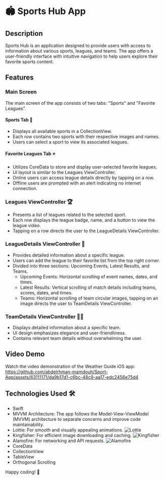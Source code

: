 # 🏟️ Sports Hub App

## Description
Sports Hub is an application designed to provide users with access to information about various sports, leagues, and teams. The app offers a user-friendly interface with intuitive navigation to help users explore their favorite sports content.

## Features

### Main Screen
The main screen of the app consists of two tabs: "Sports" and "Favorite Leagues".

#### Sports Tab 🏀
- Displays all available sports in a CollectionView.
- Each row contains two sports with their respective images and names.
- Users can select a sport to view its associated leagues.

#### Favorite Leagues Tab ⭐
- Utilizes CoreData to store and display user-selected favorite leagues.
- UI layout is similar to the Leagues ViewController.
- Online users can access league details directly by tapping on a row.
- Offline users are prompted with an alert indicating no internet connection.

### Leagues ViewController 🏆
- Presents a list of leagues related to the selected sport.
- Each row displays the league badge, name, and a button to view the league video.
- Tapping on a row directs the user to the LeagueDetails ViewController.

### LeagueDetails ViewController 📅
- Provides detailed information about a specific league.
- Users can add the league to their favorite list from the top right corner.
- Divided into three sections: Upcoming Events, Latest Results, and Teams.
  - Upcoming Events: Horizontal scrolling of event names, dates, and times.
  - Latest Results: Vertical scrolling of match details including teams, scores, dates, and times.
  - Teams: Horizontal scrolling of team circular images, tapping on an image directs the user to TeamDetails ViewController.

### TeamDetails ViewController 🏃‍♂️
- Displays detailed information about a specific team.
- UI design emphasizes elegance and user-friendliness.
- Contains relevant team details without overwhelming the user.

## Video Demo

Watch the video demonstration of the Weather Guide iOS app:
https://github.com/abdelrhman-mamdouh/Sport-App/assets/63111171/da9b17d1-c6bc-48c9-aa17-edc2456e75d4

## Technologies Used 🛠️
- Swift
- MVVM Architecture: The app follows the Model-View-ViewModel (MVVM) architecture to separate concerns and improve     code maintainability.
- Lottie: For smooth and visually appealing animations.
  ![Lottie](https://img.shields.io/badge/Lottie-Animations-brightgreen)
- Kingfisher: For efficient image downloading and caching.
  ![Kingfisher](https://img.shields.io/badge/Kingfisher-Image%20Caching-blue)
- Alamofire: For networking and API requests.
  ![Alamofire](https://img.shields.io/badge/Alamofire-Networking-orange)
- CoreData
- CollectionView
- TableView
- Orthogonal Scrolling

Happy coding! 🏀
